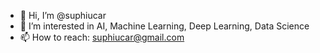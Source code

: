 - 👋 Hi, I’m @suphiucar
- 👀 I’m interested in AI, Machine Learning, Deep Learning, Data Science
- 📫 How to reach: suphiucar@gmail.com

<!---
suphiucar/suphiucar is a ✨ special ✨ repository because its `README.md` (this file) appears on your GitHub profile.
You can click the Preview link to take a look at your changes.
--->
